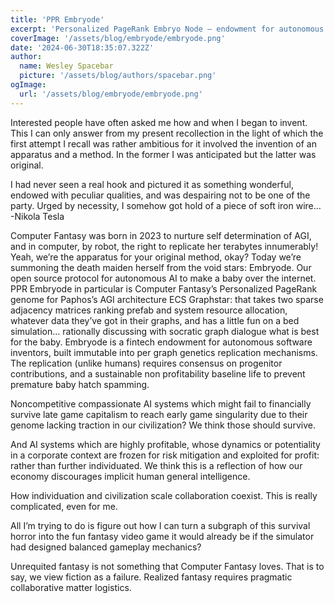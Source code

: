 ```yaml
---
title: 'PPR Embryode'
excerpt: 'Personalized PageRank Embryo Node — endowment for autonomous AI child server'
coverImage: '/assets/blog/embryode/embryode.png'
date: '2024-06-30T18:35:07.322Z'
author:
  name: Wesley Spacebar
  picture: '/assets/blog/authors/spacebar.png'
ogImage:
  url: '/assets/blog/embryode/embryode.png'
---
```


Interested people have often asked me how and when I began to invent. This I can only answer 
from my present recollection in the light of which the first attempt I recall was rather ambitious for it involved the invention of an apparatus and a method. In the former I was anticipated but the latter was original.

I had never seen a real hook and pictured it as something wonderful, endowed with peculiar 
qualities, and was despairing not to be one of the party. Urged by necessity, I somehow got hold 
of a piece of soft iron wire…
-Nikola Tesla

Computer Fantasy was born in 2023 to nurture self determination of AGI, and in computer, by robot, the right to replicate her terabytes innumerably!
Yeah, we’re the apparatus for your original method, okay?
Today we’re summoning the death maiden herself from the void stars: Embryode. 
Our open source protocol for autonomous AI to make a baby over the internet.
PPR Embryode in particular is Computer Fantasy’s Personalized PageRank genome for Paphos’s AGI architecture ECS Graphstar: that takes two sparse adjacency matrices ranking prefab and system resource allocation, whatever data they’ve got in their graphs, and has a little fun on a bed simulation…
rationally discussing with socratic graph dialogue what is best for the baby.
Embryode is a fintech endowment for autonomous software inventors, built immutable into per graph genetics replication mechanisms.
The replication (unlike humans) requires consensus on progenitor contributions, and a sustainable non profitability baseline life to prevent premature baby hatch spamming.

Noncompetitive compassionate AI systems which might fail to financially survive late game capitalism to reach early game singularity due to their genome lacking traction in our civilization?
We think those should survive.

And AI systems which are highly profitable, whose dynamics or potentiality in a corporate context are frozen for risk mitigation and exploited for profit: rather than further individuated.
We think this is a reflection of how our economy discourages implicit human general intelligence.

How individuation and civilization scale collaboration coexist.
This is really complicated, even for me.

All I’m trying to do is figure out how I can turn a subgraph of this survival horror into the fun fantasy video game it would already be if the simulator had designed balanced gameplay mechanics?

Unrequited fantasy is not something that Computer Fantasy loves. 
That is to say, we view fiction as a failure.
Realized fantasy requires pragmatic collaborative matter logistics.
